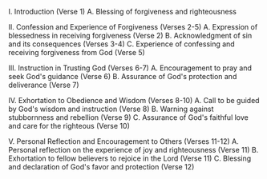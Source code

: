 I. Introduction (Verse 1)
    A. Blessing of forgiveness and righteousness

II. Confession and Experience of Forgiveness (Verses 2-5)
    A. Expression of blessedness in receiving forgiveness (Verse 2)
    B. Acknowledgment of sin and its consequences (Verses 3-4)
    C. Experience of confessing and receiving forgiveness from God (Verse 5)

III. Instruction in Trusting God (Verses 6-7)
    A. Encouragement to pray and seek God's guidance (Verse 6)
    B. Assurance of God's protection and deliverance (Verse 7)

IV. Exhortation to Obedience and Wisdom (Verses 8-10)
    A. Call to be guided by God's wisdom and instruction (Verse 8)
    B. Warning against stubbornness and rebellion (Verse 9)
    C. Assurance of God's faithful love and care for the righteous (Verse 10)

V. Personal Reflection and Encouragement to Others (Verses 11-12)
    A. Personal reflection on the experience of joy and righteousness (Verse 11)
    B. Exhortation to fellow believers to rejoice in the Lord (Verse 11)
    C. Blessing and declaration of God's favor and protection (Verse 12)